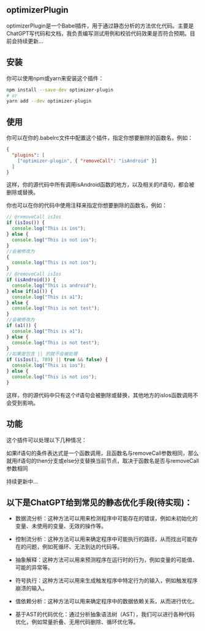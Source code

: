 ## optimizerPlugin
optimizerPlugin是一个Babel插件，用于通过静态分析的方法优化代码。主要是ChatGPT写代码和文档，我负责编写测试用例和校验代码效果是否符合预期。目前会持续更新...

## 安装
你可以使用npm或yarn来安装这个插件：
```bash
npm install --save-dev optimizer-plugin
# or
yarn add --dev optimizer-plugin
```

## 使用
你可以在你的.babelrc文件中配置这个插件，指定你想要删除的函数名，例如：
```json
{
  "plugins": [
    ["optimizer-plugin", { "removeCall": "isAndroid" }]
  ]
}
```

这样，你的源代码中所有调用isAndroid函数的地方，以及相关的if语句，都会被删除或替换。

你也可以在你的代码中使用注释来指定你想要删除的函数名，例如：
```javascript
// @removeCall isIos
if (isIos()) {
  console.log("This is ios");
} else {
  console.log("This is not ios");
}
//会被修改为
{
  console.log("This is not ios");
}
// @removeCall isIos
if (isAndroid()) {
  console.log("This is android");
} else if(a1()) {
  console.log("This is a1");
} else {
  console.log("This is not test");
}
//会被修改为
if (a1()) {
  console.log("This is a1");
} else {
  console.log("This is not test");
}
//如果是包含 || 的就不会被处理
if (isIos(1, 789) || true && false) {
  console.log("This is ios");
} else {
  console.log("This is not ios");
}
```

这样，你的源代码中只有这个if语句会被删除或替换，其他地方的isIos函数调用不会受到影响。

## 功能
这个插件可以处理以下几种情况：

如果if语句的条件表达式是一个函数调用，且函数名与removeCall参数相同，那么就用if语句的then分支或else分支替换当前节点，取决于函数名是否与removeCall参数相同

持续更新中...

## 以下是ChatGPT给到常见的静态优化手段(待实现)：
- 数据流分析：这种方法可以用来检测程序中可能存在的错误，例如未初始化的变量、未使用的变量、无效的操作等。

- 控制流分析：这种方法可以用来确定程序中可能执行的路径，从而找出可能存在的问题，例如死循环、无法到达的代码等。

- 抽象解释：这种方法可以用来预测程序在运行时的行为，例如变量的可能值、可能的异常等。

- 符号执行：这种方法可以用来生成触发程序中特定行为的输入，例如触发程序崩溃的输入。

- 值依赖分析：这种方法可以用来确定程序中的数据依赖关系，从而进行优化。

- 基于AST的代码优化：通过分析抽象语法树（AST），我们可以进行各种代码优化，例如常量折叠、无用代码删除、循环优化等。
